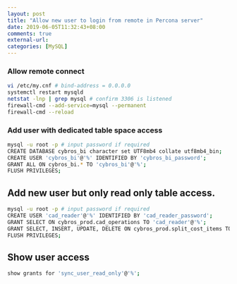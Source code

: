 ```yaml
---
layout: post
title: "Allow new user to login from remote in Percona server"
date: 2019-06-05T11:32:43+08:00
comments: true
external-url:
categories: [MySQL]
---
```


### Allow remote connect

```bash
vi /etc/my.cnf # bind-address = 0.0.0.0
systemctl restart mysqld
netstat -lnp | grep mysql # confirm 3306 is listened
firewall-cmd --add-service=mysql --permanent
firewall-cmd --reload
```

### Add user with dedicated table space access


```bash
mysql -u root -p # input password if required
CREATE DATABASE cybros_bi character set UTF8mb4 collate utf8mb4_bin;
CREATE USER 'cybros_bi'@'%' IDENTIFIED BY 'cybros_bi_password';
GRANT ALL ON cybros_bi.* TO 'cybros_bi'@'%';
FLUSH PRIVILEGES;
```

## Add new user but only read only table access.

```bash
mysql -u root -p # input password if required
CREATE USER 'cad_reader'@'%' IDENTIFIED BY 'cad_reader_password';
GRANT SELECT ON cybros_prod.cad_operations TO 'cad_reader'@'%';
GRANT SELECT, INSERT, UPDATE, DELETE ON cybros_prod.split_cost_items TO 'cad_reader'@'%';
FLUSH PRIVILEGES;
```

## Show user access

```bash
show grants for 'sync_user_read_only'@'%';
```
